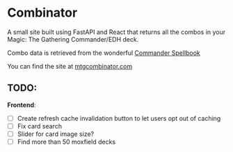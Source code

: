 # Combinator

A small site built using FastAPI and React that returns all the combos in your Magic: The Gathering Commander/EDH deck.

Combo data is retrieved from the wonderful [Commander Spellbook](https://commanderspellbook.com/)

You can find the site at [mtgcombinator.com](https://mtgcombinator.com/)

## TODO:

**Frontend**:   
- [ ] Create refresh cache invalidation button to let users opt out of caching
- [ ] Fix card search
- [ ] Slider for card image size?
- [ ] Find more than 50 moxfield decks
